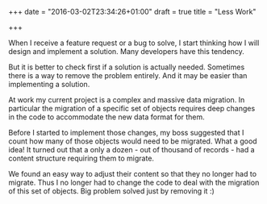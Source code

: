 +++
date = "2016-03-02T23:34:26+01:00"
draft = true
title = "Less Work"

+++

When I receive a feature request or a bug to solve, I start thinking how I will design and implement a solution. Many developers have this tendency.

But it is better to check first if a solution is actually needed. Sometimes there is a way to remove the problem entirely. And it may be easier than implementing a solution.

At work my current project is a complex and massive data migration. In particular the migration of a specific set of objects requires deep changes in the code to accommodate the new data format for them.

Before I started to implement those changes, my boss suggested that I count how many of those objects would need to be migrated. What a good idea! It turned out that a only a dozen - out of thousand of records - had a content structure requiring them to migrate.

We found an easy way to adjust their content so that they no longer had to migrate. Thus I no longer had to change the code to deal with the migration of this set of objects. Big problem solved just by removing it :)
